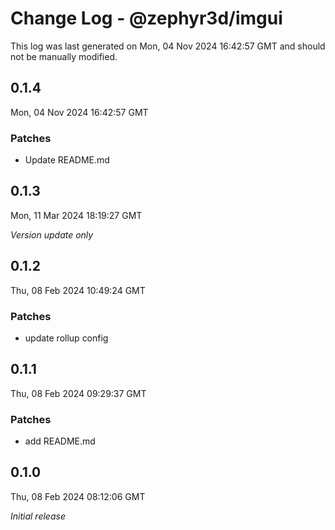 # Change Log - @zephyr3d/imgui

This log was last generated on Mon, 04 Nov 2024 16:42:57 GMT and should not be manually modified.

## 0.1.4
Mon, 04 Nov 2024 16:42:57 GMT

### Patches

- Update README.md

## 0.1.3
Mon, 11 Mar 2024 18:19:27 GMT

_Version update only_

## 0.1.2
Thu, 08 Feb 2024 10:49:24 GMT

### Patches

- update rollup config

## 0.1.1
Thu, 08 Feb 2024 09:29:37 GMT

### Patches

- add README.md

## 0.1.0
Thu, 08 Feb 2024 08:12:06 GMT

_Initial release_

